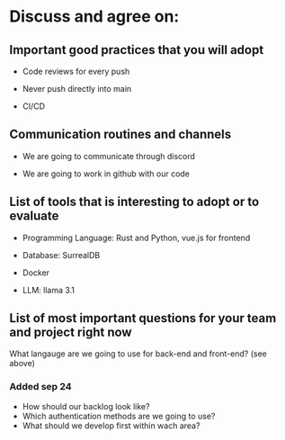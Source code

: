 # Discuss and agree on:

## Important good practices that you will adopt

- Code reviews for every push

- Never push directly into main

- CI/CD


## Communication routines and channels

- We are going to communicate through discord


- We are going to work in github with our code

## List of tools that is interesting to adopt or to evaluate

- Programming Language: Rust and Python, vue.js for frontend

- Database: SurrealDB

- Docker

- LLM: llama 3.1


## List of most important questions for your team and project right now

What langauge are we going to use for back-end and front-end? (see above)

### Added sep 24

- How should our backlog look like?
- Which authentication methods are we going to use?
- What should we develop first within wach area?
